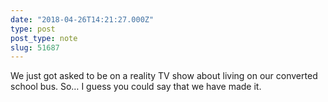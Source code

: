 ```yaml
---
date: "2018-04-26T14:21:27.000Z"
type: post 
post_type: note
slug: 51687
---
```

We just got asked to be on a reality TV show about living on our converted school bus.  So… I guess you could say that we have made it.

